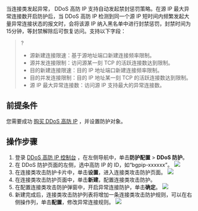 当连接类发起异常， DDoS 高防 IP 支持自动发起禁封惩罚策略。在源 IP 最大异常连接数开启防护后，当 DDoS 高防 IP 检测到同一个源 IP 短时间内频繁发起大量异常连接状态的报文时，会将该源 IP 纳入黑名单中进行封禁惩罚，封禁时间为15分钟，等封禁解除后可恢复访问。支持以下字段：
>?
>- 源新建连接限速：基于源地址端口新建连接频率限制。
>- 源并发连接限制：访问源某一刻 TCP 的活跃连接数达到限制。
>- 目的新建连接限速：目的 IP 地址端口新建连接频率限制。
>- 目的并发连接限制：目的 IP 地址某一刻 TCP 的活跃连接数达到限制。
>- 源 IP 最大异常连接数：访问源 IP 支持最大的异常连接数。
	
## 前提条件
您需要成功 [购买 DDoS 高防 IP](https://cloud.tencent.com/document/product/1014/44082)  ，并设置防护对象。

## 操作步骤
1. 登录 [DDoS 高防 IP 控制台](https://console.cloud.tencent.com/ddos/antiddos-advanced/config/port) ，在左侧导航中，单击**防护配置** > **DDoS 防护**。
2. 在 DDoS 防护页面的左侧，选中高防 IP 的 ID，如“bgpip-xxxxxx”。
![](https://qcloudimg.tencent-cloud.cn/raw/dc74678859a3da4f3dcbb27ffe07e367.png)
3. 在连接类攻击防护卡片中，单击**设置**，进入连接类攻击防护页面。
![](https://qcloudimg.tencent-cloud.cn/raw/1b045c80c186c7c30ab6b66ac5011a12.png)
4. 在连接类攻击防护页面中，单击**新建**，配置连接类攻击防护。
5. 在配置连接类攻击防护弹窗中，开启异常连接防护，单击**确定**。
![](https://qcloudimg.tencent-cloud.cn/raw/90f885eb137549ade34a07316b7e3c67.png)
6. 新建完成后，连接类攻击防护列表将增加一条连接类攻击防护规则，可以在右侧操作列，单击**配置**，修改异常连接规则。
![](https://qcloudimg.tencent-cloud.cn/raw/68d44c1410fa50fcf1d3127471942d65.png)
